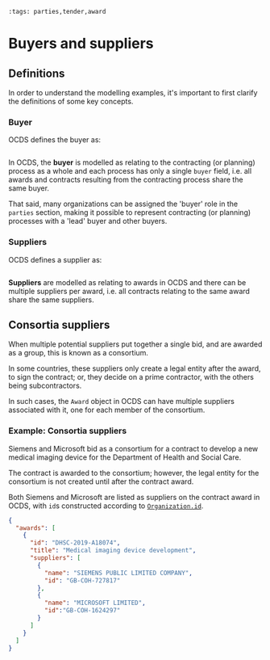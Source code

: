 ```{workedexample} Buyers and suppliers
:tags: parties,tender,award
```

# Buyers and suppliers

## Definitions

In order to understand the modelling examples, it's important to first clarify the definitions of some key concepts.

### Buyer

OCDS defines the buyer as:

```{field-description} ../../../build/current_lang/release-schema.json /properties/buyer
```

In OCDS, the **buyer** is modelled as relating to the contracting (or planning) process as a whole and each process has only a single `buyer` field, i.e. all awards and contracts resulting from the contracting process share the same buyer.

That said, many organizations can be assigned the 'buyer' role in the `parties` section, making it possible to represent contracting (or planning) processes with a 'lead' buyer and other buyers.

### Suppliers

OCDS defines a supplier as:

```{code-description} ../../../build/current_lang/codelists/partyRole.csv supplier
```

**Suppliers** are modelled as relating to awards in OCDS and there can be multiple suppliers per award, i.e. all contracts relating to the same award share the same suppliers.

## Consortia suppliers

When multiple potential suppliers put together a single bid, and are awarded as a group, this is known as a consortium.

In some countries, these suppliers only create a legal entity after the award, to sign the contract; or, they decide on a prime contractor, with the others being subcontractors.

In such cases, the `Award` object in OCDS can have multiple suppliers associated with it, one for each member of the consortium.

### Example: Consortia suppliers

Siemens and Microsoft bid as a consortium for a contract to develop a new medical imaging device for the Department of Health and Social Care.

The contract is awarded to the consortium; however, the legal entity for the consortium is not created until after the contract award.

Both Siemens and Microsoft are listed as suppliers on the contract award in OCDS, with `id`s constructed according to [`Organization.id`](../../schema/identifiers.md#organization-identifiers).

```json
{
  "awards": [
    {
      "id": "DHSC-2019-A18074",
      "title": "Medical imaging device development",
      "suppliers": [
        {
          "name": "SIEMENS PUBLIC LIMITED COMPANY",
          "id": "GB-COH-727817"
        },
        {
          "name": "MICROSOFT LIMITED",
          "id":"GB-COH-1624297"
        }
      ]
    }
  ]
}
```
